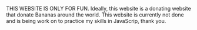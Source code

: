 THIS WEBSITE IS ONLY FOR FUN.
Ideally, this website is a donating website that donate Bananas around the world.
This website is currently not done and is being work on to practice my skills in JavaScrip, thank you.